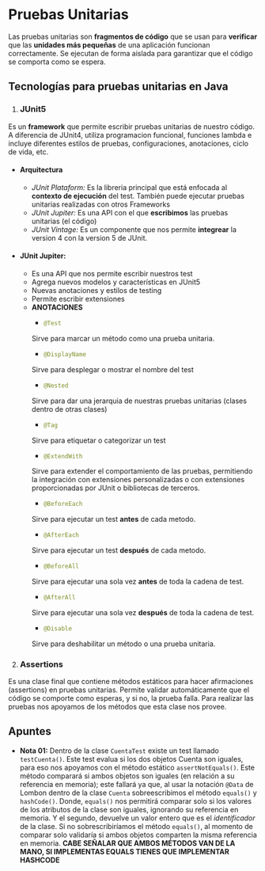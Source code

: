 # Pruebas Unitarias

Las pruebas unitarias son **fragmentos de código** que se usan para **verificar** que las **unidades más pequeñas** de una aplicación funcionan correctamente. Se ejecutan de forma aislada para garantizar que el código se comporta como se espera. 

## Tecnologías para pruebas unitarias en Java

1. ### JUnit5
Es un **framework** que permite escribir pruebas unitarias de nuestro código. A diferencia de JUnit4, utiliza programacion funcional, funciones lambda e incluye diferentes estilos de pruebas, configuraciones, anotaciones, ciclo de vida, etc.
- #### Arquitectura
    - *JUnit Plataform:* Es la libreria principal que está enfocada al **contexto de ejecución** del test. También puede ejecutar pruebas unitarias realizadas con otros Frameworks
    - *JUnit Jupiter:* Es una API con el que **escribimos** las pruebas unitarias (el código)
    - *JUnit Vintage:* Es un componente que nos permite **integrear** la version 4 con la version 5 de JUnit.

- #### JUnit Jupiter:
    - Es una API que nos permite escribir nuestros test
    - Agrega nuevos modelos y características en JUnit5
    - Nuevas anotaciones y estilos de testing
    - Permite escribir extensiones
    - **ANOTACIONES**
        - ```java 
          @Test
        Sirve para marcar un método como una prueba unitaria. 
        - ```java 
          @DisplayName
        Sirve para desplegar o mostrar el nombre del test 
        - ```java 
          @Nested
        Sirve para dar una jerarquia de nuestras pruebas unitarias (clases dentro de otras clases)
        - ```java 
          @Tag
        Sirve para etiquetar o categorizar un test
        - ```java 
          @ExtendWith
        Sirve para extender el comportamiento de las pruebas, permitiendo la integración con extensiones personalizadas o con extensiones proporcionadas por JUnit o bibliotecas de terceros.
        - ```java 
          @BeforeEach
        Sirve para ejecutar un test **antes** de cada metodo.
        - ```java 
          @AfterEach
        Sirve para ejecutar un test **después** de cada metodo.
        - ```java 
          @BeforeAll
        Sirve para ejecutar una sola vez **antes** de toda la cadena de test. 
        - ```java 
          @AfterAll
        Sirve para ejecutar una sola vez **después** de toda la cadena de test.
        - ```java 
          @Disable
        Sirve para deshabilitar un método o una prueba unitaria.


2. ### Assertions
Es una clase final que contiene métodos estáticos para hacer afirmaciones (assertions) en pruebas unitarias. Permite validar automáticamente que el código se comporte como esperas, y si no, la prueba falla.
Para realizar las pruebas nos apoyamos de los métodos que esta clase nos provee.












## Apuntes


- **Nota 01:** Dentro de la clase `CuentaTest` existe un test llamado `testCuenta()`. Este test evalua si los dos objetos Cuenta son iguales, para eso nos apoyamos con el método estático `assertNotEquals()`. Este método comparará si ambos objetos son iguales (en relación a su referencia en memoria); este fallará ya que, al usar la notación `@Data` de Lombon dentro de la clase `Cuenta` sobreescribimos el método `equals()` y `hashCode()`. Donde, `equals()` nos permitirá comparar solo si los valores de los atributos de la clase son iguales, ignorando su referencia en memoria. Y el segundo, devuelve un valor entero que es el *identificador* de la clase. Si no sobrescribiríamos el método `equals()`, al momento de comparar solo validaría si ambos objetos comparten la misma referencia en memoria. **CABE SEÑALAR QUE AMBOS MÉTODOS VAN DE LA MANO, SI IMPLEMENTAS EQUALS TIENES QUE IMPLEMENTAR HASHCODE**